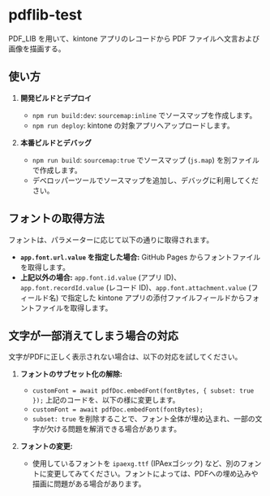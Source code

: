 # pdflib-test

PDF_LIB を用いて、kintone アプリのレコードから PDF ファイルへ文言および画像を描画する。

## 使い方

1.  **開発ビルドとデプロイ**
    * `npm run build:dev`: `sourcemap:inline` でソースマップを作成します。
    * `npm run deploy`: kintone の対象アプリへアップロードします。

2.  **本番ビルドとデバッグ**
    * `npm run build`: `sourcemap:true` でソースマップ (`js.map`) を別ファイルで作成します。
    * デベロッパーツールでソースマップを追加し、デバッグに利用してください。

## フォントの取得方法

フォントは、パラメーターに応じて以下の通りに取得されます。

* **`app.font.url.value` を指定した場合:**
    GitHub Pages からフォントファイルを取得します。
* **上記以外の場合:**
    `app.font.id.value` (アプリ ID)、`app.font.recordId.value` (レコード ID)、`app.font.attachment.value` (フィールド名) で指定した kintone アプリの添付ファイルフィールドからフォントファイルを取得します。

## 文字が一部消えてしまう場合の対応

文字がPDFに正しく表示されない場合は、以下の対応を試してください。

1.  **フォントのサブセット化の解除:**
    * `customFont = await pdfDoc.embedFont(fontBytes, { subset: true });`
        上記のコードを、以下の様に変更します。
    * `customFont = await pdfDoc.embedFont(fontBytes);`
    * `subset: true` を削除することで、フォント全体が埋め込まれ、一部の文字が欠ける問題を解消できる場合があります。

2.  **フォントの変更:**
    * 使用しているフォントを `ipaexg.ttf` (IPAexゴシック) など、別のフォントに変更してみてください。フォントによっては、PDFへの埋め込みや描画に問題がある場合があります。
